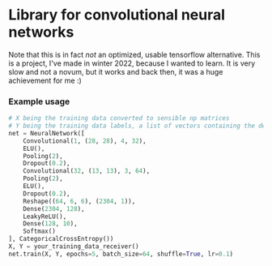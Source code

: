# Library for convolutional neural networks

Note that this is in fact *not* an optimized, usable tensorflow alternative.
This is a project, I've made in winter 2022, because I wanted to learn.
It is very slow and not a novum, but it works and back then, it was a huge achievement for me :)

### Example usage

```python
# X being the training data converted to sensible np matrices
# Y being the training data labels, a list of vectors containing the desired output values (0 - 1)
net = NeuralNetwork([
    Convolutional(1, (28, 28), 4, 32),
    ELU(),
    Pooling(2),
    Dropout(0.2),
    Convolutional(32, (13, 13), 3, 64),
    Pooling(2),
    ELU(),
    Dropout(0.2),
    Reshape((64, 6, 6), (2304, 1)),
    Dense(2304, 128),
    LeakyReLU(),
    Dense(128, 10),
    Softmax()
], CategoricalCrossEntropy())
X, Y = your_training_data_receiver()
net.train(X, Y, epochs=5, batch_size=64, shuffle=True, lr=0.1)
```
